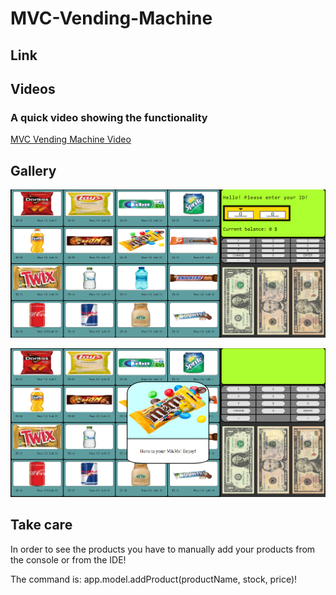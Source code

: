 ﻿# MVC-Vending-Machine

## Link

## Videos

### A quick video showing the functionality
[MVC Vending Machine Video](https://www.youtube.com/watch?v=_XdpkQMj89c&ab_channel=Teo-AntonioEconomu )

## Gallery

![MVC Vending Machine](./images/1.png)

![MVC Vending Machine](./images/2.png)

## Take care

In order to see the products you have to manually add your products from the console or from the IDE!

The command is: app.model.addProduct(productName, stock, price)!
